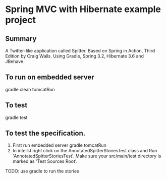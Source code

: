 Spring MVC with Hibernate example project
=========================================

Summary
-------
A Twitter-like application called Spitter.
Based on Spring in Action, Third Edition by Craig Walls.
Using Gradle, Spring 3.2, Hibernate 3.6 and JBehave.


To run on embedded server
-------------------------

gradle clean tomcatRun


To test
-------

gradle test


To test the specification.
--------------------------

1. First run embedded server
  gradle tomcatRun
2. In intelliJ right click on the AnnotatedSpitterStoriesTest class and Run 'AnnotatedSpitterStoriesTest'.
Make sure your src/main/test directory is marked as 'Test Sources Root'.

TODO: use gradle to run the stories